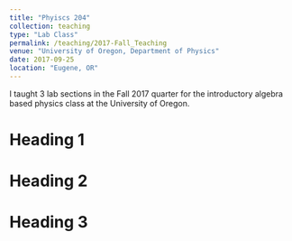 ```yaml
---
title: "Phyiscs 204"
collection: teaching
type: "Lab Class"
permalink: /teaching/2017-Fall_Teaching
venue: "University of Oregon, Department of Physics"
date: 2017-09-25
location: "Eugene, OR"
---
```


I taught 3 lab sections in the Fall 2017 quarter for the introductory algebra based physics class at the University of Oregon.

Heading 1
======

Heading 2
======

Heading 3
======
